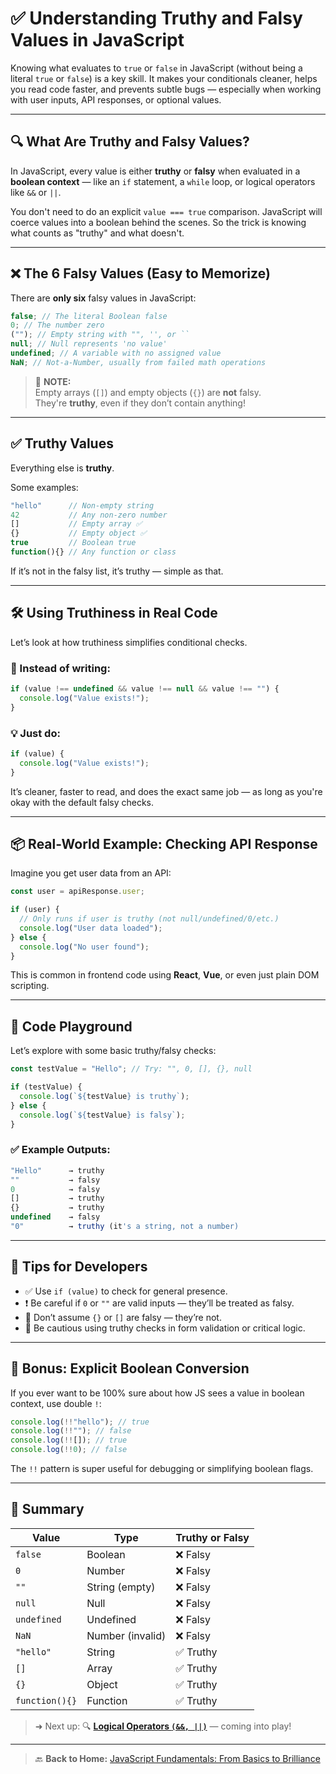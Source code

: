 # ✅ Understanding Truthy and Falsy Values in JavaScript

Knowing what evaluates to `true` or `false` in JavaScript (without being a literal `true` or `false`) is a key skill. It makes your conditionals cleaner, helps you read code faster, and prevents subtle bugs — especially when working with user inputs, API responses, or optional values.

---

## 🔍 What Are Truthy and Falsy Values?

In JavaScript, every value is either **truthy** or **falsy** when evaluated in a **boolean context** — like an `if` statement, a `while` loop, or logical operators like `&&` or `||`.

You don't need to do an explicit `value === true` comparison. JavaScript will coerce values into a boolean behind the scenes. So the trick is knowing what counts as "truthy" and what doesn't.

---

## ❌ The 6 Falsy Values (Easy to Memorize)

There are **only six** falsy values in JavaScript:

```js
false; // The literal Boolean false
0; // The number zero
(""); // Empty string with "", '', or ``
null; // Null represents 'no value'
undefined; // A variable with no assigned value
NaN; // Not-a-Number, usually from failed math operations
```

> 🧠 **NOTE:**  
> Empty arrays (`[]`) and empty objects (`{}`) are **not** falsy.  
> They're **truthy**, even if they don’t contain anything!

---

## ✅ Truthy Values

Everything else is **truthy**.

Some examples:

```js
"hello"      // Non-empty string
42           // Any non-zero number
[]           // Empty array ✅
{}           // Empty object ✅
true         // Boolean true
function(){} // Any function or class
```

If it’s not in the falsy list, it’s truthy — simple as that.

---

## 🛠️ Using Truthiness in Real Code

Let’s look at how truthiness simplifies conditional checks.

### 🔎 Instead of writing:

```js
if (value !== undefined && value !== null && value !== "") {
  console.log("Value exists!");
}
```

### 💡 Just do:

```js
if (value) {
  console.log("Value exists!");
}
```

It’s cleaner, faster to read, and does the exact same job — as long as you're okay with the default falsy checks.

---

## 📦 Real-World Example: Checking API Response

Imagine you get user data from an API:

```js
const user = apiResponse.user;

if (user) {
  // Only runs if user is truthy (not null/undefined/0/etc.)
  console.log("User data loaded");
} else {
  console.log("No user found");
}
```

This is common in frontend code using **React**, **Vue**, or even just plain DOM scripting.

---

## 🧪 Code Playground

Let’s explore with some basic truthy/falsy checks:

```js
const testValue = "Hello"; // Try: "", 0, [], {}, null

if (testValue) {
  console.log(`${testValue} is truthy`);
} else {
  console.log(`${testValue} is falsy`);
}
```

### ✅ Example Outputs:

```js
"Hello"      → truthy
""           → falsy
0            → falsy
[]           → truthy
{}           → truthy
undefined    → falsy
"0"          → truthy (it's a string, not a number)
```

---

## 🧠 Tips for Developers

- ✅ Use `if (value)` to check for general presence.
- ❗ Be careful if `0` or `""` are valid inputs — they’ll be treated as falsy.
- 🤯 Don’t assume `{}` or `[]` are falsy — they’re not.
- 🚨 Be cautious using truthy checks in form validation or critical logic.

---

## 📘 Bonus: Explicit Boolean Conversion

If you ever want to be 100% sure about how JS sees a value in boolean context, use double `!`:

```js
console.log(!!"hello"); // true
console.log(!!""); // false
console.log(!![]); // true
console.log(!!0); // false
```

The `!!` pattern is super useful for debugging or simplifying boolean flags.

---

## 🧾 Summary

| Value          | Type             | Truthy or Falsy |
| -------------- | ---------------- | --------------- |
| `false`        | Boolean          | ❌ Falsy        |
| `0`            | Number           | ❌ Falsy        |
| `""`           | String (empty)   | ❌ Falsy        |
| `null`         | Null             | ❌ Falsy        |
| `undefined`    | Undefined        | ❌ Falsy        |
| `NaN`          | Number (invalid) | ❌ Falsy        |
| `"hello"`      | String           | ✅ Truthy       |
| `[]`           | Array            | ✅ Truthy       |
| `{}`           | Object           | ✅ Truthy       |
| `function(){}` | Function         | ✅ Truthy       |

> ➜ Next up: 🔍 [**Logical Operators `(&&, ||)`**](./03-logical-operators-AND-OR.md) — coming into play!

---

> 🔙 **Back to Home:** [JavaScript Fundamentals: From Basics to Brilliance](../index.md)
